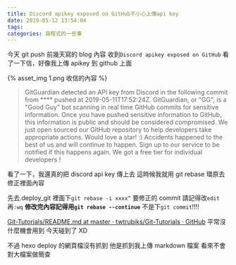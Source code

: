 ```yaml
---
title: Discord apikey exposed on GitHub不小心上傳api key
date: 2019-05-12 13:54:04
tags:
categories: 寫程式的一些事
---
```


今天 git push 前幾天寫的 blog 內容
收到`Discord apikey exposed on GitHub`
看了一下信，好像我上傳 apikey 到 github 上面

<!--more-->

{% asset_img 1.png 收信的內容 %}

> GitGuardian detected an API key from Discord in the following commit from \*\*\*\* pushed at 2019-05-11T17:52:24Z.
> GitGuardian, or "GG", is a "Good Guy" bot scanning in real time GitHub commits for sensitive information.
> Once you have pushed sensitive information to GitHub, this information is public and should be considered compromised. We just open sourced our GitHub repository to help developers take appropriate actions. Would love a star! :)
> Accidents happened to the best of us and will continue to happen. Sign up to our service to be notified if this happens again. We got a free tier for individual developers !

看了一下，我還真的把 discord api key 傳上去
這時候我就用 git rebase 環原去修正裡面內容

先去.deploy_git 裡面下`git rebase -i xxxx^`
要修正的 commit 請記得改`edit`再`:wq`
**修改完內容記得用`git rebase --continue`**
不是下`git commit`!!!!

[Git-Tutorials/README.md at master · twtrubiks/Git-Tutorials · GitHub](https://github.com/twtrubiks/Git-Tutorials/blob/master/README.md)
平常沒什麼機會用到
今天碰到了 XD

不過 hexo deploy 的網頁檔沒有抓到
他是抓到我上傳 markdown 檔案
看來不會對大檔案做簡查
 